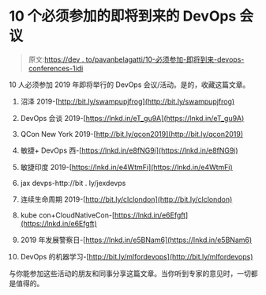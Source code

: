 # 10 个必须参加的即将到来的 DevOps 会议

> 原文:[https://dev . to/pavanbelagatti/10-必须参加-即将到来-devops-conferences-1idi](https://dev.to/pavanbelagatti/10-must-attend-upcoming-devops-conferences-1idi)

10 人必须参加 2019 年即将举行的 DevOps 会议/活动。是的，收藏这篇文章。

1.  沼泽 2019-[http://bit.ly/swampupjfrog](http://bit.ly/swampupjfrog)

2.  DevOps 会谈 2019-[https://lnkd.in/eT_gu9A](https://lnkd.in/eT_gu9A)

3.  QCon New York 2019-[http://bit.ly/qcon2019](http://bit.ly/qcon2019)

4.  敏捷+ DevOps 西-[https://lnkd.in/e8fNG9i](https://lnkd.in/e8fNG9i)

5.  敏捷印度 2019-[https://lnkd.in/e4WtmFi](https://lnkd.in/e4WtmFi)

6.  jax devps-http://bit . ly/jexdevps

7.  连续生命周期 2019-[http://bit.ly/clclondon](http://bit.ly/clclondon)

8.  kube con+CloudNativeCon-[https://lnkd.in/e6Efgft](https://lnkd.in/e6Efgft)

9.  2019 年发展警察日-[https://lnkd.in/e5BNam6](https://lnkd.in/e5BNam6)

10.  DevOps 的机器学习-[http://bit.ly/mlfordevops](http://bit.ly/mlfordevops)

与你能参加这些活动的朋友和同事分享这篇文章。当你听到专家的意见时，一切都是值得的。